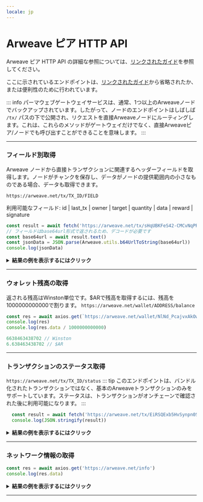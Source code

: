 ```yaml
---
locale: jp
---
```

# Arweave ピア HTTP API
Arweave ピア HTTP API の詳細な参照については、[リンクされたガイド](https://docs.arweave.org/developers/server/http-api)を参照してください。

ここに示されているエンドポイントは、[リンクされたガイド](https://docs.arweave.org/developers/server/http-api)から省略されたか、または便利性のために行われています。

::: info
パーマウェブゲートウェイサービスは、通常、1つ以上のArweaveノードでバックアップされています。したがって、ノードのエンドポイントはしばしば `/tx/` パスの下で公開され、リクエストを直接Arweaveノードにルーティングします。これは、これらのメソッドがゲートウェイだけでなく、直接Arweaveピア/ノードでも呼び出すことができることを意味します。
:::

<hr />

### フィールド別取得
Arweave ノードから直接トランザクションに関連するヘッダーフィールドを取得します。ノードがチャンクを保存し、データがノードの提供範囲内の小さなものである場合、データも取得できます。

`https://arweave.net/tx/TX_ID/FIELD`

利用可能なフィールド: id | last_tx | owner | target | quantity | data | reward | signature
```js
const result = await fetch('https://arweave.net/tx/sHqUBKFeS42-CMCvNqPR31yEP63qSJG3ImshfwzJJF8/data')
// フィールドはbase64url形式で返されるため、デコードが必要です
const base64url = await result.text()
const jsonData = JSON.parse(Arweave.utils.b64UrlToString(base64url))
console.log(jsonData)
```

<details>
<summary><b>結果の例を表示するにはクリック</b></summary>

```json
{
  "ticker":"ANT-PENDING",
  "name":"pending",
  "owner":"NlNd_PcajvxAkOweo7rZHJKiIJ7vW1WXt9vb6CzGmC0",
  "controller":"NlNd_PcajvxAkOweo7rZHJKiIJ7vW1WXt9vb6CzGmC0",
  "evolve":null,
  "records": {
    "@":"As-g0fqvO_ALZpSI8yKfCZaFtnmuwWasY83BQ520Duw"
  },
  "balances":{"NlNd_PcajvxAkOweo7rZHJKiIJ7vW1WXt9vb6CzGmC0":1}
}
```
</details>
<hr />

### ウォレット残高の取得
返される残高はWinston単位です。$ARで残高を取得するには、残高を1000000000000で割ります。
`https://arweave.net/wallet/ADDRESS/balance`
```js
const res = await axios.get(`https://arweave.net/wallet/NlNd_PcajvxAkOweo7rZHJKiIJ7vW1WXt9vb6CzGmC0/balance`)
console.log(res)
console.log(res.data / 1000000000000)

6638463438702 // Winston
6.638463438702 // $AR
```
<hr />

### トランザクションのステータス取得
`https://arweave.net/tx/TX_ID/status`
::: tip
このエンドポイントは、バンドル化されたトランザクションではなく、基本のArweaveトランザクションのみをサポートしています。ステータスは、トランザクションがオンチェーンで確認された後に利用可能になります。
:::

```js
  const result = await fetch('https://arweave.net/tx/EiRSQExb5HvSynpn0S7_dDnwcws1AJMxoYx4x7nWoho/status').then(res => res.json())
  console.log(JSON.stringify(result))
```
<details>
<summary><b>結果の例を表示するにはクリック</b></summary>

```json
{
  "block_height":1095552,"block_indep_hash":"hyhLEyOw5WcIhZxq-tlnxhnEFgKChKHFrMoUdgIg2Sw0WoBMbdx6uSJKjxnQWon3","number_of_confirmations":10669
}

```
</details>
<hr />

### ネットワーク情報の取得

```js
const res = await axios.get('https://arweave.net/info')
console.log(res.data)
```

<details>
<summary><b>結果の例を表示するにはクリック</b></summary>

```json
{
    "network": "arweave.N.1",
    "version": 5,
    "release": 53,
    "height": 1106211,
    "current": "bqPU_7t-TdRIxgsja0ftgEMNnlGL6OX621LPJJzYP12w-uB_PN4F7qRYD-DpIuRu",
    "blocks": 1092577,
    "peers": 13922,
    "queue_length": 0,
    "node_state_latency": 0
}

```
</details>
<hr />
